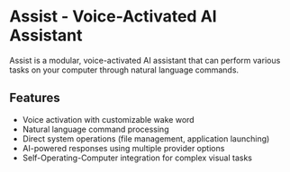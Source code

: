 # Assist - Voice-Activated AI Assistant

Assist is a modular, voice-activated AI assistant that can perform various tasks on your computer through natural language commands.

## Features

- Voice activation with customizable wake word
- Natural language command processing
- Direct system operations (file management, application launching)
- AI-powered responses using multiple provider options
- Self-Operating-Computer integration for complex visual tasks
